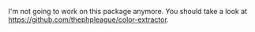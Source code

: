 I'm not going to work on this package anymore. You should take a look at https://github.com/thephpleague/color-extractor.
